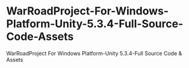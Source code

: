 # WarRoadProject-For-Windows-Platform-Unity-5.3.4-Full-Source-Code-Assets
WarRoadProject For Windows Platform-Unity 5.3.4-Full Source Code &amp; Assets
